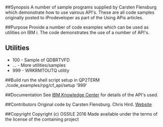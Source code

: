 ##Synopsis
A number of sample programs supplied by Carsten Flensburg which demonstrate how to use vairous API's. These are all code
samples originally posted to iProdeveloper as part of the Using APis articles. 

##Purpose
Provide a number of code examples which can be used as utilities on IBM i. The code demonstrates the use of a number of API's.

## Utilities
* 100 - Sample of QDBRTVFD
* ... - More utilities/samples
* 999 - WRKRMTOUTQ utility

##Build
run the shell script setup in QP2TERM ./code_examples/rpg/cf_api/setup '999'

##Documentation
See [IBM Knowledge Center](http://www.ibm.com/support/knowledgecenter/ssw_ibm_i) for details of the API's used.

##Contributors
Original code by Carsten Flensburg.
Chris Hird. [Website](http://www.shieldadvanced.com)
   
##Copyright
Copyright (c) OSSILE 2016 Made available under the terms of the license of the containing project   